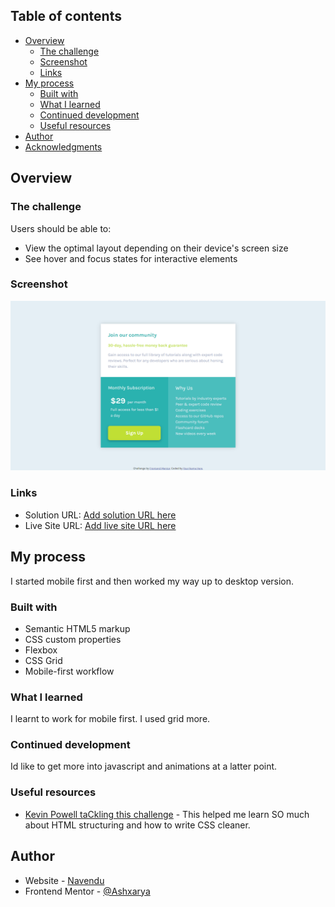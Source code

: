 ## Table of contents

- [Overview](#overview)
  - [The challenge](#the-challenge)
  - [Screenshot](#screenshot)
  - [Links](#links)
- [My process](#my-process)
  - [Built with](#built-with)
  - [What I learned](#what-i-learned)
  - [Continued development](#continued-development)
  - [Useful resources](#useful-resources)
- [Author](#author)
- [Acknowledgments](#acknowledgments)

## Overview

### The challenge

Users should be able to:

- View the optimal layout depending on their device's screen size
- See hover and focus states for interactive elements

### Screenshot

![](./screenshot.png)

### Links

- Solution URL: [Add solution URL here](https://github.com/Ashxarya/single-price-grid-component-master)
- Live Site URL: [Add live site URL here](https://grid-component-ashxarya.netlify.app/)

## My process

I started mobile first and then worked my way up to desktop version.

### Built with

- Semantic HTML5 markup
- CSS custom properties
- Flexbox
- CSS Grid
- Mobile-first workflow

### What I learned

I learnt to work for mobile first.
I used grid more.

### Continued development

Id like to get more into javascript and animations at a latter point.

### Useful resources

- [Kevin Powell taCkling this challenge](https://www.youtube.com/watch?v=B2WL6KkqhLQ) - This helped me learn SO much about HTML structuring and how to write CSS cleaner.

## Author

- Website - [Navendu](https://github.com/Ashxarya?tab=repositories)
- Frontend Mentor - [@Ashxarya](https://www.frontendmentor.io/profile/Ashxarya)

